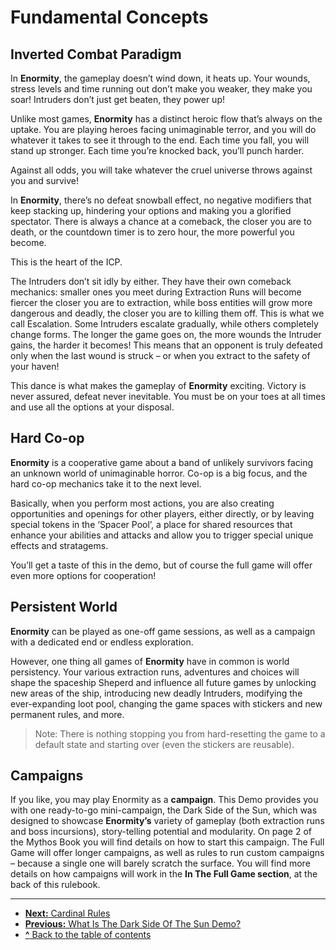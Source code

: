 # Fundamental Concepts

## Inverted Combat Paradigm

In **Enormity**, the gameplay doesn’t wind down,
it heats up. Your wounds, stress levels and time
running out don’t make you weaker, they make you
soar! Intruders don’t just get beaten, they power up!

Unlike most games, **Enormity** has a distinct heroic
flow that’s always on the uptake. You are playing
heroes facing unimaginable terror, and you will do
whatever it takes to see it through to the end. Each
time you fall, you will stand up stronger. Each time
you’re knocked back, you’ll punch harder.

Against all odds, you will take whatever the cruel
universe throws against you and survive!

In **Enormity**, there’s no defeat snowball effect,
no negative modifiers that keep stacking up, hindering your options and making you a glorified spectator.
There is always a chance at a comeback, the closer
you are to death, or the countdown timer is to zero
hour, the more powerful you become.

This is the heart of the ICP.

The Intruders don’t sit idly by either. They have their
own comeback mechanics: smaller ones you meet
during Extraction Runs will become fiercer the closer
you are to extraction, while boss entities will grow
more dangerous and deadly, the closer you are to
killing them off. This is what we call Escalation.
Some Intruders escalate gradually, while others
completely change forms. The longer the game
goes on, the more wounds the Intruder gains, the
harder it becomes! This means that an opponent
is truly defeated only when the last wound is struck
– or when you extract to the safety of your haven!

This dance is what makes the gameplay of **Enormity**
exciting. Victory is never assured, defeat never inevitable. You must be on your toes at all times and
use all the options at your disposal.

## Hard Co-op

**Enormity** is a cooperative game about a band
of unlikely survivors facing an unknown world of unimaginable horror. Co-op is a big focus, and the hard
co-op mechanics take it to the next level.

Basically, when you perform most actions, you are
also creating opportunities and openings for other
players, either directly, or by leaving special tokens
in the ‘Spacer Pool’, a place for shared resources
that enhance your abilities and attacks and allow
you to trigger special unique effects and stratagems.

You’ll get a taste of this in the demo, but of course the
full game will offer even more options for cooperation!

## Persistent World

**Enormity** can be played as one-off game sessions,
as well as a campaign with a dedicated end or endless exploration.

However, one thing all games of **Enormity** have
in common is world persistency. Your various
extraction runs, adventures and choices will shape
the spaceship Sheperd and influence all future
games by unlocking new areas of the ship, introducing new deadly Intruders, modifying the ever-expanding loot pool, changing the game spaces with
stickers and new permanent rules, and more.

> Note: There is nothing stopping you from hard-resetting the game to a default state and starting
> over (even the stickers are reusable).

## Campaigns

If you like, you may play Enormity as a **campaign**.
This Demo provides you with one ready-to-go
mini-campaign, the Dark Side of the Sun, which
was designed to showcase **Enormity’s** variety
of gameplay (both extraction runs and boss incursions), story-telling potential and modularity.
On page 2 of the Mythos Book you will find details
on how to start this campaign. The Full Game will
offer longer campaigns, as well as rules to run custom campaigns – because a single one will barely
scratch the surface. You will find more details
on how campaigns will work in the **In The Full
Game section**, at the back of this rulebook.

---

- [**Next:** Cardinal Rules](cardinal-rules.md)
- [**Previous:** What Is The Dark Side Of The Sun Demo?](what-is-the-dark-side-of-the-sun-demo.md)
- [**^** Back to the table of contents](README.md)